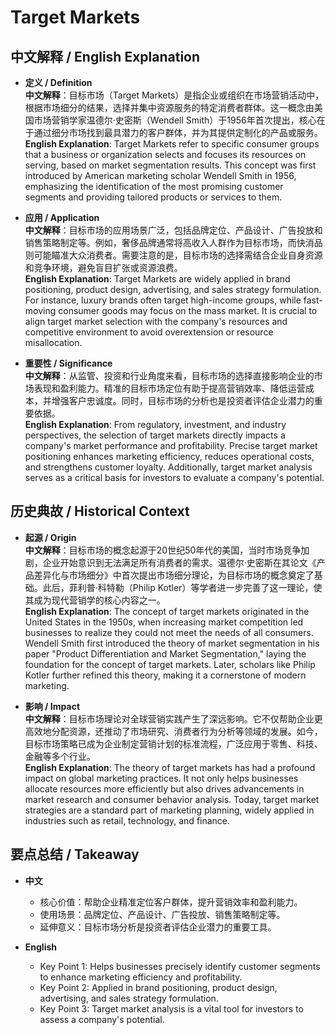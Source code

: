 # Target Markets

## 中文解释 / English Explanation

* **定义 / Definition**  
  **中文解释**：目标市场（Target Markets）是指企业或组织在市场营销活动中，根据市场细分的结果，选择并集中资源服务的特定消费者群体。这一概念由美国市场营销学家温德尔·史密斯（Wendell Smith）于1956年首次提出，核心在于通过细分市场找到最具潜力的客户群体，并为其提供定制化的产品或服务。  
  **English Explanation**: Target Markets refer to specific consumer groups that a business or organization selects and focuses its resources on serving, based on market segmentation results. This concept was first introduced by American marketing scholar Wendell Smith in 1956, emphasizing the identification of the most promising customer segments and providing tailored products or services to them.

* **应用 / Application**  
  **中文解释**：目标市场的应用场景广泛，包括品牌定位、产品设计、广告投放和销售策略制定等。例如，奢侈品牌通常将高收入人群作为目标市场，而快消品则可能瞄准大众消费者。需要注意的是，目标市场的选择需结合企业自身资源和竞争环境，避免盲目扩张或资源浪费。  
  **English Explanation**: Target Markets are widely applied in brand positioning, product design, advertising, and sales strategy formulation. For instance, luxury brands often target high-income groups, while fast-moving consumer goods may focus on the mass market. It is crucial to align target market selection with the company's resources and competitive environment to avoid overextension or resource misallocation.

* **重要性 / Significance**  
  **中文解释**：从监管、投资和行业角度来看，目标市场的选择直接影响企业的市场表现和盈利能力。精准的目标市场定位有助于提高营销效率、降低运营成本，并增强客户忠诚度。同时，目标市场的分析也是投资者评估企业潜力的重要依据。  
  **English Explanation**: From regulatory, investment, and industry perspectives, the selection of target markets directly impacts a company's market performance and profitability. Precise target market positioning enhances marketing efficiency, reduces operational costs, and strengthens customer loyalty. Additionally, target market analysis serves as a critical basis for investors to evaluate a company's potential.

## 历史典故 / Historical Context

* **起源 / Origin**  
  **中文解释**：目标市场的概念起源于20世纪50年代的美国，当时市场竞争加剧，企业开始意识到无法满足所有消费者的需求。温德尔·史密斯在其论文《产品差异化与市场细分》中首次提出市场细分理论，为目标市场的概念奠定了基础。此后，菲利普·科特勒（Philip Kotler）等学者进一步完善了这一理论，使其成为现代营销学的核心内容之一。  
  **English Explanation**: The concept of target markets originated in the United States in the 1950s, when increasing market competition led businesses to realize they could not meet the needs of all consumers. Wendell Smith first introduced the theory of market segmentation in his paper "Product Differentiation and Market Segmentation," laying the foundation for the concept of target markets. Later, scholars like Philip Kotler further refined this theory, making it a cornerstone of modern marketing.

* **影响 / Impact**  
  **中文解释**：目标市场理论对全球营销实践产生了深远影响。它不仅帮助企业更高效地分配资源，还推动了市场研究、消费者行为分析等领域的发展。如今，目标市场策略已成为企业制定营销计划的标准流程，广泛应用于零售、科技、金融等多个行业。  
  **English Explanation**: The theory of target markets has had a profound impact on global marketing practices. It not only helps businesses allocate resources more efficiently but also drives advancements in market research and consumer behavior analysis. Today, target market strategies are a standard part of marketing planning, widely applied in industries such as retail, technology, and finance.

## 要点总结 / Takeaway

* **中文**  
  - 核心价值：帮助企业精准定位客户群体，提升营销效率和盈利能力。  
  - 使用场景：品牌定位、产品设计、广告投放、销售策略制定等。  
  - 延伸意义：目标市场分析是投资者评估企业潜力的重要工具。  

* **English**  
  - Key Point 1: Helps businesses precisely identify customer segments to enhance marketing efficiency and profitability.  
  - Key Point 2: Applied in brand positioning, product design, advertising, and sales strategy formulation.  
  - Key Point 3: Target market analysis is a vital tool for investors to assess a company's potential.